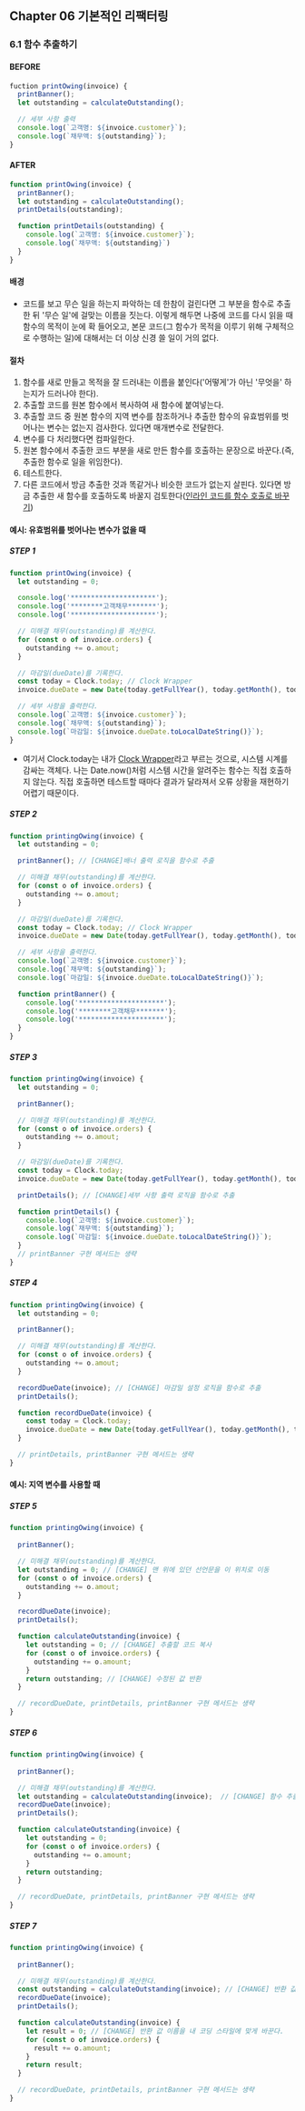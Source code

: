 ## Chapter 06 기본적인 리팩터링

### 6.1 함수 추출하기
#### BEFORE
``` javascript
fuction printOwing(invoice) {
  printBanner();
  let outstanding = calculateOutstanding();

  // 세부 사항 출력
  console.log(`고객명: ${invoice.customer}`);
  console.log(`채무액: ${outstanding}`);
}
```
#### AFTER
``` javascript
function printOwing(invoice) {
  printBanner();
  let outstanding = calculateOutstanding();
  printDetails(outstanding);

  function printDetails(outstanding) {
    console.log(`고객명: ${invoice.customer}`);
    console.log(`채무액: ${outstanding}`)
  }
}
```

#### 배경
- 코드를 보고 무슨 일을 하는지 파악하는 데 한참이 걸린다면 그 부분을 함수로 추출한 뒤 '무슨 일'에 걸맞는 이름을 짓는다. 이렇게 해두면 나중에 코드를 다시 읽을 때 함수의 목적이 눈에 확 들어오고, 본문 코드(그 함수가 목적을 이루기 위해 구체적으로 수행하는 일)에 대해서는 더 이상 신경 쓸 일이 거의 없다.

#### 절차
1. 함수를 새로 만들고 목적을 잘 드러내는 이름을 붙인다('어떻게'가 아닌 '무엇을' 하는지가 드러나야 한다).
2. 추출할 코드를 원본 함수에서 복사하여 새 함수에 붙여넣는다.
3. 추출할 코드 중 원본 함수의 지역 변수를 참조하거나 추출한 함수의 유효범위를 벗어나는 변수는 없는지 검사한다. 있다면 매개변수로 전달한다.
4. 변수를 다 처리했다면 컴파일한다.
5. 원본 함수에서 추출한 코드 부분을 새로 만든 함수를 호출하는 문장으로 바꾼다.(즉, 추출한 함수로 일을 위임한다).
6. 테스트한다.
7. 다른 코드에서 방금 추출한 것과 똑같거나 비슷한 코드가 없는지 살핀다. 있다면 방금 추출한 새 함수를 호출하도록 바꿀지 검토한다([인라인 코드를 함수 호출로 바꾸기]())

#### 예시: 유효범위를 벗어나는 변수가 없을 때
##### STEP 1
``` javascript
function printOwing(invoice) {
  let outstanding = 0;

  console.log('*********************');
  console.log('********고객채무*******');
  console.log('*********************');

  // 미해결 채무(outstanding)를 계산한다.
  for (const o of invoice.orders) {
    outstanding += o.amout;
  }

  // 마감일(dueDate)를 기록한다.
  const today = Clock.today; // Clock Wrapper
  invoice.dueDate = new Date(today.getFullYear(), today.getMonth(), today.getDate() + 30);

  // 세부 사항을 출력한다.
  console.log(`고객명: ${invoice.customer}`);
  console.log(`채무액: ${outstanding}`);
  console.log(`마감일: ${invoice.dueDate.toLocalDateString()}`);
}
```
- 여기서 Clock.today는 내가 [Clock Wrapper](https://martinfowler.com/bliki/ClockWrapper.html)라고 부르는 것으로, 시스템 시계를 감싸는 객체다. 나는 Date.now()처럼 시스템 시간을 알려주는 함수는 직접 호출하지 않는다. 직접 호출하면 테스트할 때마다 결과가 달라져서 오류 상황을 재현하기 어렵기 때문이다.

##### STEP 2

``` javascript
function printingOwing(invoice) {
  let outstanding = 0;

  printBanner(); // [CHANGE]배너 출력 로직을 함수로 추출

  // 미해결 채무(outstanding)를 계산한다.
  for (const o of invoice.orders) {
    outstanding += o.amout;
  }

  // 마감일(dueDate)를 기록한다.
  const today = Clock.today; // Clock Wrapper
  invoice.dueDate = new Date(today.getFullYear(), today.getMonth(), today.getDate() + 30);

  // 세부 사항을 출력한다.
  console.log(`고객명: ${invoice.customer}`);
  console.log(`채무액: ${outstanding}`);
  console.log(`마감일: ${invoice.dueDate.toLocalDateString()}`);

  function printBanner() {
    console.log('*********************');
    console.log('********고객채무*******');
    console.log('*********************');
  }  
}
```

##### STEP 3
``` javascript
function printingOwing(invoice) {
  let outstanding = 0;

  printBanner();

  // 미해결 채무(outstanding)를 계산한다.
  for (const o of invoice.orders) {
    outstanding += o.amout;
  }

  // 마감일(dueDate)를 기록한다.
  const today = Clock.today;
  invoice.dueDate = new Date(today.getFullYear(), today.getMonth(), today.getDate() + 30);

  printDetails(); // [CHANGE]세부 사항 출력 로직을 함수로 추출

  function printDetails() {
    console.log(`고객명: ${invoice.customer}`);
    console.log(`채무액: ${outstanding}`);
    console.log(`마감일: ${invoice.dueDate.toLocalDateString()}`);
  }
  // printBanner 구현 메서드는 생략 
}
```

##### STEP 4
``` javascript
function printingOwing(invoice) {
  let outstanding = 0;

  printBanner();

  // 미해결 채무(outstanding)를 계산한다.
  for (const o of invoice.orders) {
    outstanding += o.amout;
  }

  recordDueDate(invoice); // [CHANGE] 마감일 설정 로직을 함수로 추출
  printDetails();

  function recordDueDate(invoice) {
    const today = Clock.today;
    invoice.dueDate = new Date(today.getFullYear(), today.getMonth(), today.getDate() + 30);
  }

  // printDetails, printBanner 구현 메서드는 생략
}
```

#### 예시: 지역 변수를 사용할 때
##### STEP 5
``` javascript
function printingOwing(invoice) {
  
  printBanner();

  // 미해결 채무(outstanding)를 계산한다.
  let outstanding = 0; // [CHANGE] 맨 위에 있던 선언문을 이 위치로 이동
  for (const o of invoice.orders) {
    outstanding += o.amout;
  }

  recordDueDate(invoice);
  printDetails();

  function calculateOutstanding(invoice) {
    let outstanding = 0; // [CHANGE] 추출할 코드 복사
    for (const o of invoice.orders) {
      outstanding += o.amount;
    }
    return outstanding; // [CHANGE] 수정된 값 반환
  }

  // recordDueDate, printDetails, printBanner 구현 메서드는 생략 
}
```

##### STEP 6
``` javascript
function printingOwing(invoice) {
  
  printBanner();

  // 미해결 채무(outstanding)를 계산한다.
  let outstanding = calculateOutstanding(invoice);  // [CHANGE] 함수 추출 완료. 추출한 함수가 반환한 값을 원래 변수에 저장한다.
  recordDueDate(invoice);
  printDetails();

  function calculateOutstanding(invoice) {
    let outstanding = 0;
    for (const o of invoice.orders) {
      outstanding += o.amount;
    }
    return outstanding;
  }

  // recordDueDate, printDetails, printBanner 구현 메서드는 생략 
}
```

##### STEP 7
``` javascript
function printingOwing(invoice) {
  
  printBanner();

  // 미해결 채무(outstanding)를 계산한다.
  const outstanding = calculateOutstanding(invoice); // [CHANGE] 반환 값 이름을 내 코딩 스타일에 맞게 바꾼다.
  recordDueDate(invoice);
  printDetails();

  function calculateOutstanding(invoice) {
    let result = 0; // [CHANGE] 반환 값 이름을 내 코딩 스타일에 맞게 바꾼다.
    for (const o of invoice.orders) {
      result += o.amount;
    }
    return result;
  }

  // recordDueDate, printDetails, printBanner 구현 메서드는 생략 
}
```